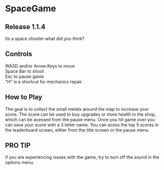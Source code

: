 # SpaceGame

## Release 1.1.4

Its a space shooter what did you think?

## Controls 

WASD and/or Arrow Keys to move\
Space Bar to shoot\
Esc to pause game\
"H" is a shortcut for mechanics repair

## How to Play

The goal is to collect the small metals around the map to increase your score. The score can be used to buy upgrades or more health in the shop, which can be acessed from the pause menu. Once you hit game over you can save your score with a 3 letter name. You can acess the top 5 scores in the leaderboard screen, either from the title screen or the pause menu.

## PRO TIP

if you are experiencing issues with the game, try to turn off the sound in the options menu.